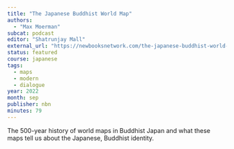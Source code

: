 ```yaml
---
title: "The Japanese Buddhist World Map"
authors:
  - "Max Moerman"
subcat: podcast
editor: "Shatrunjay Mall"
external_url: "https://newbooksnetwork.com/the-japanese-buddhist-world-map"
status: featured
course: japanese
tags:
  - maps
  - modern
  - dialogue
year: 2022
month: sep
publisher: nbn
minutes: 79
---
```


The 500-year history of world maps in Buddhist Japan and what these maps tell us about the Japanese, Buddhist identity.
